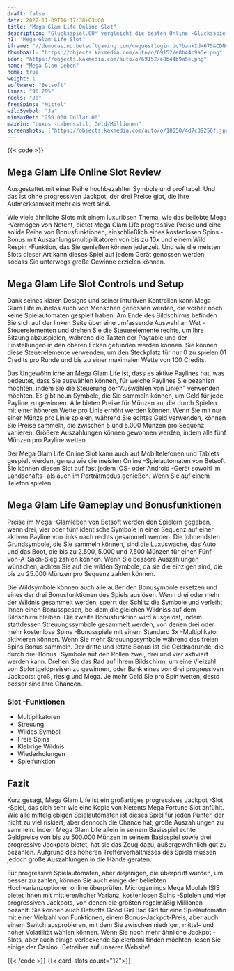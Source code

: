 ```yaml
---
draft: false
date: 2022-11-09T16:17:38+03:00
title: "Mega Glam Life Online Slot"
description: "Glücksspiel.COM vergleicht die besten Online -Glücksspiel -Sites und -spiele der Kanada.  Unabhängige Produktbewertungen und exklusive Anmeldeangebote. Jetzt spielen!"
h1: "Mega Glam Life Slot"
iframe: "//democasino.betsoftgaming.com/cwguestlogin.do?bankId=675&CDN=AUTO&gameId=554"
thumbnail: "https://objects.kaxmedia.com/auto/o/69152/e8b44b9a5e.png"
icon: "https://objects.kaxmedia.com/auto/o/69152/e8b44b9a5e.png"
name: "Mega Glam Leben"
home: true
weight: 1
software: "Betsoft"
lines: "96.29%"
reels: "Ja"
freeSpins: "Mittel"
wildSymbol: "Ja"
minMaxBet: "250.000 Dollar.00"
maxWin: "Luxus -Lebensstil, Geld/Millionen"
screenshots: ["https://objects.kaxmedia.com/auto/o/18550/4d7c39256f.jpeg"]
---
```


{{< code >}}<h2>Mega Glam Life Online Slot Review</h2><p>Ausgestattet mit einer Reihe hochbezahlter Symbole und profitabel. Und das ist ohne progressiven Jackpot, der drei Preise gibt, die Ihre Aufmerksamkeit mehr als wert sind.</p><p>Wie viele ähnliche Slots mit einem luxuriösen Thema, wie das beliebte Mega -Vermögen von Netent, bietet Mega Glam Life progressive Preise und eine solide Reihe von Bonusfunktionen, einschließlich eines kostenlosen Spins -Bonus mit Auszahlungsmultiplikatoren von bis zu 10x und einem Wild Respin -Funktion, das Sie genießen können jederzeit. Und wie die meisten Slots dieser Art kann dieses Spiel auf jedem Gerät genossen werden, sodass Sie unterwegs große Gewinne erzielen können.</p><h2>Mega Glam Life Slot Controls und Setup</h2><p>Dank seines klaren Designs und seiner intuitiven Kontrollen kann Mega Glam Life mühelos auch von Menschen genossen werden, die vorher noch keine Spielautomaten gespielt haben. Am Ende des Bildschirms befinden Sie sich auf der linken Seite über eine umfassende Auswahl an Wet -Steuerelementen und drehen Sie die Steuerelemente rechts, um Ihre Sitzung abzuspielen, während die Tasten der Paytable und der Einstellungen in den oberen Ecken gefunden werden können. Sie können diese Steuerelemente verwenden, um den Steckplatz für nur 0 zu spielen.01 Credits pro Runde und bis zu einer maximalen Wette von 100 Credits.</p><p>Das Ungewöhnliche an Mega Glam Life ist, dass es aktive Paylines hat, was bedeutet, dass Sie auswählen können, für welche Paylines Sie bezahlen möchten, indem Sie die Steuerung der"Auswählen von Linien" verwenden möchten. Es gibt neun Symbole, die Sie sammeln können, um Geld für jede Payline zu gewinnen. Alle bieten Preise für Münzen an, die durch Spielen mit einer höheren Wette pro Linie erhöht werden können. Wenn Sie mit nur einer Münze pro Linie spielen, während Sie echtes Geld verwenden, können Sie Preise sammeln, die zwischen 5 und 5.000 Münzen pro Sequenz variieren. Größere Auszahlungen können gewonnen werden, indem alle fünf Münzen pro Payline wetten.</p><p>Der Mega Glam Life Online Slot kann auch auf Mobiltelefonen und Tablets gespielt werden, genau wie die meisten Online -Spielautomaten von Betsoft. Sie können diesen Slot auf fast jedem iOS- oder Android -Gerät sowohl im Landschafts- als auch im Porträtmodus genießen. Wenn Sie auf einem Telefon spielen.</p><h2>Mega Glam Life Gameplay und Bonusfunktionen</h2><p>Preise im Mega -Glamleben von Betsoft werden den Spielern gegeben, wenn drei, vier oder fünf identische Symbole in einer Sequenz auf einer aktiven Payline von links nach rechts gesammelt werden. Die lohnendsten Grundsymbole, die Sie sammeln können, sind die Luxuswache, das Auto und das Boot, die bis zu 2.500, 5.000 und 7.500 Münzen für einen Fünf-von-A-Sach-Sieg zahlen können. Wenn Sie bessere Auszahlungen wünschen, achten Sie auf die wilden Symbole, da sie die einzigen sind, die bis zu 25.000 Münzen pro Sequenz zahlen können.</p><p>Die Wildsymbole können auch alle außer den Bonusymbole ersetzen und eines der drei Bonusfunktionen des Spiels auslösen. Wenn drei oder mehr der Wildnis gesammelt werden, sperrt der Schlitz die Symbole und verleiht Ihnen einen Bonusspesen, bei dem die gleichen Wildniss auf dem Bildschirm bleiben. Die zweite Bonusfunktion wird ausgelöst, indem stattdessen Streuungssymbole gesammelt werden, von denen drei oder mehr kostenlose Spins -Bonusspiele mit einem Standard 3x -Multiplikator aktivieren können. Wenn Sie mehr Streuungssymbole während des freien Spins Bonus sammeln. Der dritte und letzte Bonus ist die Geldradrunde, die durch drei Bonus -Symbole auf den Rollen zwei, drei und vier aktiviert werden kann. Drehen Sie das Rad auf Ihrem Bildschirm, um eine Vielzahl von Sofortgeldpreisen zu gewinnen, oder Bank eines von drei progressiven Jackpots: groß, riesig und Mega. Je mehr Geld Sie pro Spin wetten, desto besser sind Ihre Chancen.</p><h3>
Slot -Funktionen</h3><ul>
<li></span>
Multiplikatoren</li>
<li></span>
Streuung</li>
<li></span>
Wildes Symbol</li>
<li></span>
Freie Spins</li>
<li></span>
Klebrige Wildnis</li>
<li></span>
Wiederholungen</li>
<li></span>
Spielfunktion</li></ul><h2>Fazit</h2><p>Kurz gesagt, Mega Glam Life ist ein großartiges progressives Jackpot -Slot -Spiel, das sich sehr wie eine Kopie von Netents Mega Fortune Slot anfühlt. Wie alle mittelgiebigen Spielautomaten ist dieses Spiel für jeden Punter, der nicht zu viel riskiert, aber dennoch die Chance hat, große Auszahlungen zu sammeln. Indem Mega Glam Life allein in seinem Basisspiel echte Geldpreise von bis zu 500.000 Münzen in seinem Basisspiel sowie drei progressive Jackpots bietet, hat sie das Zeug dazu, außergewöhnlich gut zu bezahlen. Aufgrund des höheren Trefferverhältnisses des Spiels müssen jedoch große Auszahlungen in die Hände geraten.</p><p>Für progressive Spielautomaten, aber diejenigen, die überprüft wurden, um besser zu zahlen, können Sie auch einige der beliebten Hochvarianzoptionen online überprüfen. Microgamings Mega Moolah ISIS bietet Ihnen mit mittlerer/hoher Varianz, kostenlosen Spins -Spielen und vier progressiven Jackpots, von denen die größten regelmäßig Millionen bezahlt. Sie können auch Betsofts Good Girl Bad Girl für eine Spielautomatin mit einer Vielzahl von Funktionen, einem Bonus-Jackpot-Preis, aber auch einem Switch ausprobieren, mit dem Sie zwischen niedriger, mittel- und hoher Volatilität wählen können. Wenn Sie noch mehr ähnliche Jackpot -Slots, aber auch einige verlockende Spielerboni finden möchten, lesen Sie einige der Casino -Betreiber auf unserer Website!</p>{{< /code >}}
{{< card-slots count="12">}}
